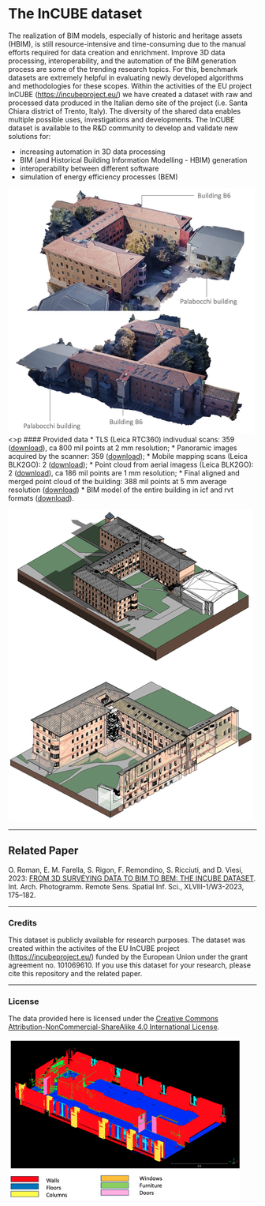 # The InCUBE dataset

The realization of BIM models, especially of historic and heritage assets (HBIM), is still resource-intensive and time-consuming due to the manual efforts required for data creation and enrichment. Improve 3D data processing, interoperability, and the automation of the BIM generation process are some of the trending research topics. For this, benchmark datasets are extremely helpful in evaluating newly developed algorithms and methodologies for these scopes. 
Within the activities of the EU project InCUBE (https://incubeproject.eu/) we have created a dataset with raw and processed data produced in the Italian demo site of the project (i.e. Santa Chiara district of Trento, Italy). 
The diversity of the shared data enables multiple possible uses, investigations and developments. The InCUBE dataset is available to the R&D community to develop and validate new solutions for:
- increasing automation in 3D data processing
- BIM (and Historical Building Information Modelling - HBIM) generation
- interoperability between different software
- simulation of energy efficiency processes (BEM)
<p>
<img src="https://github.com/3DOM-FBK/InCUBE/blob/master/images/overview.png">
<>p
#### Provided data
* TLS (Leica RTC360) indivudual scans: 359 (<a href="xxxxx">download</a>), ca 800 mil points at 2 mm resolution;
* Panoramic images acquired by the scanner: 359 (<a href="xxxxx">download</a>);
* Mobile mapping scans (Leica BLK2GO): 2 (<a href="xxxxx">download</a>);
* Point cloud from aerial imagess (Leica BLK2GO): 2 (<a href="xxxxx">download</a>), ca 186 mil points are 1 mm resolution;
* Final aligned and merged point cloud of the building: 388 mil points at 5 mm average resolution (<a href="xxxxx">download</a>)
* BIM model of the entire building in icf and rvt formats (<a href="xxxxx">download</a>).

<p>
<img src="https://github.com/3DOM-FBK/InCUBE/blob/master/images/BIM.png">

_________________________________________________________________________
## Related Paper
O. Roman, E. M. Farella, S. Rigon, F. Remondino, S. Ricciuti, and D. Viesi, 2023: <a href="https://isprs-archives.copernicus.org/articles/XLVIII-1-W3-2023/175/2023/" target=page>FROM 3D SURVEYING DATA TO BIM TO BEM: THE INCUBE DATASET</a>. Int. Arch. Photogramm. Remote Sens. Spatial Inf. Sci., XLVIII-1/W3-2023, 175–182.

_________________________________________________________________________
### Credits
This dataset is publicly available for research purposes. The dataset was created within the activites of the EU InCUBE project (https://incubeproject.eu/) funded by the European Union under the grant agreement no. 101069610.
If you use this dataset for your research, please cite this repository and the related paper.

_________________________________________________________________________
### License
The data provided here is licensed under the [Creative Commons Attribution-NonCommercial-ShareAlike 4.0 International License](https://creativecommons.org/licenses/by-nc-sa/4.0/).
<p>
<img src="https://github.com/3DOM-FBK/InCUBE/blob/master/images/classification.png">

